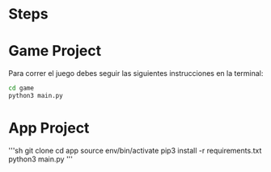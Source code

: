 # Steps
# Game Project

Para correr el juego debes seguir las siguientes instrucciones en la terminal:

```sh
cd game
python3 main.py
```
# App Project

'''sh
git clone
cd app
source env/bin/activate
pip3 install -r requirements.txt
python3 main.py
'''